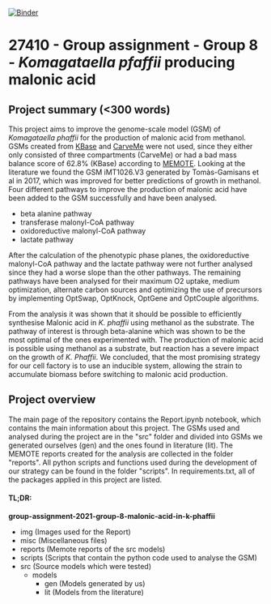 [![Binder](https://mybinder.org/badge_logo.svg)](https://mybinder.org/v2/gh/27410/group-assignment-2021-group-8-malonic-acid-in-k-phaffii/main)

# 27410 - Group assignment - Group 8 - _Komagataella pfaffii_ producing malonic acid

## Project summary (<300 words)
This project aims to improve the genome-scale model (GSM) of _Komagataella phaffii_ for the production of malonic acid from methanol. GSMs created from [KBase]( https://www.kbase.us/) and [CarveMe](https://carveme.readthedocs.io/en/latest/usage.html) were not used, since they either only consisted of three compartments (CarveMe) or had a bad mass balance score of 62.8% (KBase) according to [MEMOTE](https://memote.io/). Looking at the literature we found the GSM iMT1026.V3 generated by Tomàs-Gamisans et al in 2017, which was improved for better predictions of growth in methanol. Four different pathways to improve the production of malonic acid have been added to the GSM successfully and have been analysed.
-	beta alanine pathway
-	transferase malonyl-CoA pathway
-	oxidoreductive malonyl-CoA pathway
-	lactate pathway

After the calculation of the phenotypic phase planes, the oxidoreductive malonyl-CoA pathway and the lactate pathway were not further analysed since they had a worse slope than the other pathways. The remaining pathways have been analysed for their maximum O2 uptake, medium optimization, alternate carbon sources and optimizing the use of precursors by implementing OptSwap, OptKnock, OptGene and OptCouple algorithms.

From the analysis it was shown that it should be possible to efficiently synthesise Malonic acid in *K. phaffii* using methanol as the substrate. The pathway of interest is through beta-alanine which was shown to be the most optimal of the ones experimented with. The production of malonic acid is possible using methanol as a substrate, but reaction has a severe impact on the growth of *K. Phaffii*. We concluded, that the most promising strategy for our cell factory is to use an inducible system, allowing the strain to accumulate biomass before switching to malonic acid production.



## Project overview
The main page of the repository contains the Report.ipynb notebook, which contains the main information about this project. The GSMs used and analysed during the project are in the "src" folder and divided into GSMs we generated ourselves (gen) and the ones found in literature (lit). The MEMOTE reports created for the analysis are collected in the folder "reports". All python scripts and functions used during the development of our strategy can be found in the folder "scripts". In requirements.txt, all of the packages applied in this project are listed.

#### TL;DR:

__group-assignment-2021-group-8-malonic-acid-in-k-phaffii__
-   img                 (Images used for the Report)
-   misc                (Miscellaneous files)
-   reports             (Memote reports of the src models)
-   scripts             (Scripts that contain the python code used to analyse the GSM)
-   src                 (Source models which were tested)
    -   models          
        -   gen         (Models generated by us)
        -   lit         (Models from the literature)
